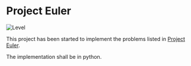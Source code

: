 # Project Euler

![Level](https://projecteuler.net/profile/harish_goutham.png?index=1)

This project has been started to implement the problems listed in [Project Euler](https://projecteuler.net/archives).

The implementation shall be in python.
